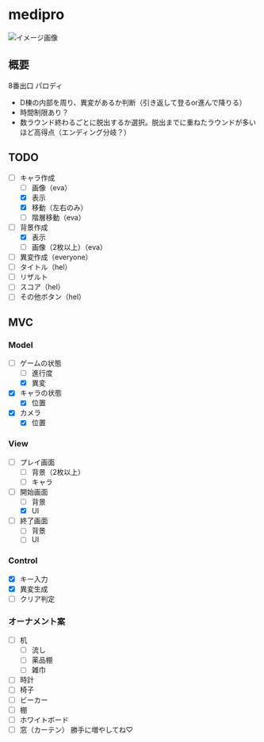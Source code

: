 # medipro
![イメージ画像](https://pbs.twimg.com/media/DxeXVKDU0AAXEtR?format=jpg&name=large)

## 概要
8番出口 パロディ
- D棟の内部を周り、異変があるか判断（引き返して登るor進んで降りる）
- 時間制限あり？
- 数ラウンド終わるごとに脱出するか選択。脱出までに重ねたラウンドが多いほど高得点（エンディング分岐？）


## TODO
- [ ] キャラ作成
  - [ ] 画像（eva）
  - [x] 表示
  - [x] 移動（左右のみ）
  - [ ] 階層移動（eva）
- [ ] 背景作成
  - [x] 表示
  - [ ] 画像（2枚以上）（eva）
- [ ] 異変作成（everyone）
- [ ] タイトル（hel）
- [ ]  リザルト
  - [ ] スコア（hel）
  - [ ] その他ボタン（hel）

## MVC
### Model
- [ ] ゲームの状態
  - [ ] 進行度
  - [x] 異変
- [x] キャラの状態
  - [x] 位置
- [x] カメラ
  - [x] 位置

### View
- [ ] プレイ画面
  - [ ] 背景（2枚以上）
  - [ ] キャラ
- [ ] 開始画面
  - [ ] 背景
  - [x] UI
- [ ] 終了画面
  - [ ] 背景
  - [ ] UI
 
### Control
- [x] キー入力
- [x] 異変生成
- [ ] クリア判定

### オーナメント案
- [ ] 机
  - [ ] 流し
  - [ ] 薬品棚
  - [ ] 雑巾
- [ ] 時計
- [ ] 椅子
- [ ] ビーカー
- [ ] 棚
- [ ] ホワイトボード
- [ ] 窓（カーテン）
勝手に増やしてね♡
